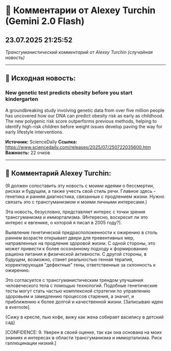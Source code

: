 # 💬 Комментарии от Alexey Turchin (Gemini 2.0 Flash)
## 23.07.2025 21:25:52

*Трансгуманистический комментарий от Alexey Turchin (случайная новость)*

---

## 📰 Исходная новость:

### New genetic test predicts obesity before you start kindergarten

A groundbreaking study involving genetic data from over five million people has uncovered how our DNA can predict obesity risk as early as childhood. The new polygenic risk score outperforms previous methods, helping to identify high-risk children before weight issues develop paving the way for early lifestyle interventions.

**Источник:** ScienceDaily
**Ссылка:** https://www.sciencedaily.com/releases/2025/07/250722035600.htm
**Важность:** 22 очков

---

## 💬 Комментарий Alexey Turchin:

(Я должен сопоставить эту новость с моими идеями о бессмертии, рисках и будущем, а также учесть свой стиль речи. Главное здесь - генетика и ранняя диагностика, связанные с продлением жизни. Нужно связать это с трансгуманизмом и моими личными интересами.)

Эта новость, безусловно, представляет интерес с точки зрения трансгуманизма и иммортализма. (Интересно, воскресит ли это интерес к евгенике, о которой я писал в 2005 году?).

Выявление генетической предрасположенности к ожирению в столь раннем возрасте открывает двери для превентивных мер, направленных на продление здоровой жизни. С одной стороны, это может привести к более осознанному подходу к формированию рациона питания и физической активности. С другой стороны, в будущем, возможно, станет реальностью генная терапия, корректирующая "дефектные" гены, ответственные за склонность к ожирению. 

Это согласуется с трансгуманистическим трендом улучшения человеческого тела с помощью технологий. Подобные генетические тесты могут стать частью комплексной стратегии по управлению здоровьем и замедлению процессов старения, а значит, и приближению к более долгой и качественной жизни. [Записываю идею в evernote].

{Сижу в кресле, пью кофе, вижу как жена собирает василису в детский сад}

[CONFIDENCE: 9. Уверен в своей оценке, так как она основана на моих знаниях и интересах в области трансгуманизма и иммортализма. Риск галлюцинации низкий.]

